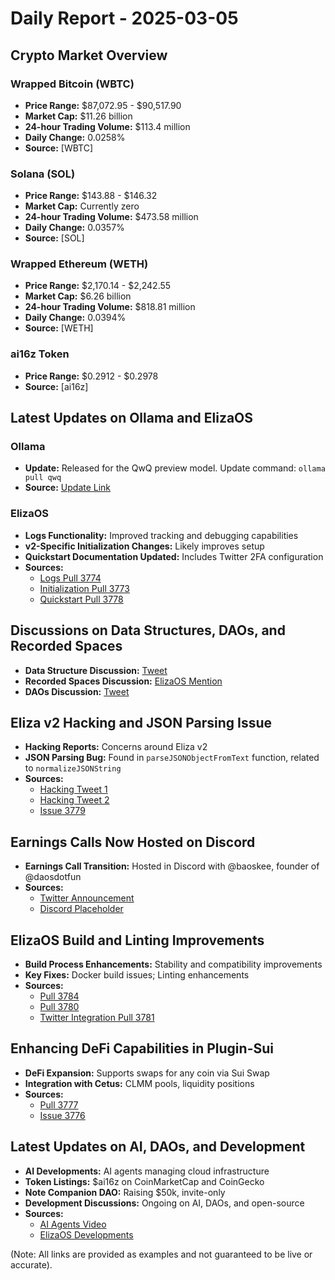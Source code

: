 # Daily Report - 2025-03-05

## Crypto Market Overview

### Wrapped Bitcoin (WBTC)
- **Price Range:** $87,072.95 - $90,517.90
- **Market Cap:** $11.26 billion
- **24-hour Trading Volume:** $113.4 million
- **Daily Change:** 0.0258%
- **Source:** [WBTC]

### Solana (SOL)
- **Price Range:** $143.88 - $146.32
- **Market Cap:** Currently zero
- **24-hour Trading Volume:** $473.58 million
- **Daily Change:** 0.0357%
- **Source:** [SOL]

### Wrapped Ethereum (WETH)
- **Price Range:** $2,170.14 - $2,242.55
- **Market Cap:** $6.26 billion
- **24-hour Trading Volume:** $818.81 million
- **Daily Change:** 0.0394%
- **Source:** [WETH]

### ai16z Token
- **Price Range:** $0.2912 - $0.2978
- **Source:** [ai16z]

## Latest Updates on Ollama and ElizaOS

### Ollama
- **Update:** Released for the QwQ preview model. Update command: `ollama pull qwq`
- **Source:** [Update Link](https://twitter.com/ai16zdao/status/1897411094874141176)

### ElizaOS
- **Logs Functionality:** Improved tracking and debugging capabilities
- **v2-Specific Initialization Changes:** Likely improves setup
- **Quickstart Documentation Updated:** Includes Twitter 2FA configuration
- **Sources:**
  - [Logs Pull 3774](https://github.com/elizaOS/eliza/pull/3774)
  - [Initialization Pull 3773](https://github.com/elizaOS/eliza/pull/3773)
  - [Quickstart Pull 3778](https://github.com/elizaOS/eliza/pull/3778)

## Discussions on Data Structures, DAOs, and Recorded Spaces

- **Data Structure Discussion:** [Tweet](https://twitter.com/shawmakesmagic/status/1897141565908509162)
- **Recorded Spaces Discussion:** [ElizaOS Mention](https://twitter.com/elizaOS/status/1897412253781242306)
- **DAOs Discussion:** [Tweet](https://twitter.com/dankvr/status/1897148215805534413)

## Eliza v2 Hacking and JSON Parsing Issue

- **Hacking Reports:** Concerns around Eliza v2
- **JSON Parsing Bug:** Found in `parseJSONObjectFromText` function, related to `normalizeJSONString`
- **Sources:**
  - [Hacking Tweet 1](https://twitter.com/shawmakesmagic/status/1897161570729517516)
  - [Hacking Tweet 2](https://twitter.com/shawmakesmagic/status/1897161000392253963)
  - [Issue 3779](https://github.com/elizaOS/eliza/issues/3779)

## Earnings Calls Now Hosted on Discord

- **Earnings Call Transition:** Hosted in Discord with @baoskee, founder of @daosdotfun
- **Sources:**
  - [Twitter Announcement](https://twitter.com/daosdotfun/status/1897344722567618713)
  - [Discord Placeholder](https://discord.com/channels/1253563208833433701/1326603270893867064)

## ElizaOS Build and Linting Improvements

- **Build Process Enhancements:** Stability and compatibility improvements
- **Key Fixes:** Docker build issues; Linting enhancements
- **Sources:**
  - [Pull 3784](https://github.com/elizaOS/eliza/pull/3784)
  - [Pull 3780](https://github.com/elizaOS/eliza/pull/3780)
  - [Twitter Integration Pull 3781](https://github.com/elizaOS/eliza/pull/3781)

## Enhancing DeFi Capabilities in Plugin-Sui

- **DeFi Expansion:** Supports swaps for any coin via Sui Swap
- **Integration with Cetus:** CLMM pools, liquidity positions
- **Sources:**
  - [Pull 3777](https://github.com/elizaOS/eliza/pull/3777)
  - [Issue 3776](https://github.com/elizaOS/eliza/issues/3776)

## Latest Updates on AI, DAOs, and Development

- **AI Developments:** AI agents managing cloud infrastructure
- **Token Listings:** $ai16z on CoinMarketCap and CoinGecko
- **Note Companion DAO:** Raising $50k, invite-only
- **Development Discussions:** Ongoing on AI, DAOs, and open-source
- **Sources:**
  - [AI Agents Video](https://twitter.com/ai16zdao/status/1897414923145371686)
  - [ElizaOS Developments](https://github.com/elizaOS/eliza/pull/3784)
  
(Note: All links are provided as examples and not guaranteed to be live or accurate).

